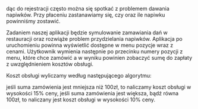 dąc do rejestracji często można się spotkać z problemem dawania napiwków. Przy płaceniu zastanawiamy się, czy oraz ile napiwku powinniśmy zostawić.

Zadaniem naszej aplikacji będzie symulowanie zamawiania dań w restauracji oraz rozwiąże problem przydzielania napiwków. Aplikacja po uruchomieniu powinna wyświetlić dostępne w menu pozycje wraz z cenami. Użytkownik wymienia następnie po przecinku numery pozycji z menu, które chce zamówić a w wyniku powinien zobaczyć sumę do zapłaty z uwzględnieniem kosztów obsługi.

Koszt obsługi wyliczamy według następującego algorytmu:

jeśli suma zamówienia jest mniejsza niż 100zł, to naliczamy koszt obsługi w wysokości 15% ceny,
jeśli suma zamówienia jest większa, bądź równa 100zł, to naliczany jest koszt obsługi w wysokości 10% ceny.
